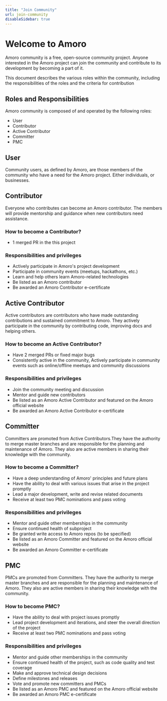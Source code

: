 ```yaml
---
title: "Join Community"
url: join-community
disableSidebar: true
---
```


# Welcome to Amoro
Amoro community is a free, open-source community project. 
Anyone interested in the Amoro project can join the community and contribute to its development by becoming a part of it.

This document describes the various roles within the community, including the responsibilities of the roles and the criteria for contribution

## Roles and Responsibilities
Amoro community is composed of and operated by the following roles:
- User
- Contributor
- Active Contributor
- Committer
- PMC

## User 

Community users, as defined by Amoro, are those members of the community who have a need for the Amoro project. Either individuals, or businesses.

## Contributor 
Everyone who contributes can become an Amoro contributor. The members will provide mentorship and guidance when new contributors need assistance.
### How to become a Contributor?
- 1 merged PR in the this project
### Responsibilities and privileges
- Actively participate in Amoro's  project development
- Participate in community events (meetups, hackathons, etc.)
- Learn and help others learn Amoro-related technologies
- Be listed as an Amoro contributor
- Be awarded an Amoro Contributor e-certificate

## Active Contributor
Active contributors are contributors who have made outstanding contributions and sustained commitment to Amoro. They actively participate in the community by contributing code, improving docs and helping others.
### How to become an Active Contributor?
- Have 2 merged PRs or fixed major bugs
- Consistently active in the community, Actively participate in community events such as online/offline meetups and community discussions
### Responsibilities and privileges
- Join the community meeting and discussion
- Mentor and guide new contributors
- Be listed as an Amoro Active Contributor and featured on the Amoro official website
- Be awarded an Amoro Active Contributor e-certificate

## Committer
Committers are promoted from Active Contributors.They have the authority to merge master branches and are responsible for the planning and maintenance of Amoro. They also are active members in sharing their knowledge with the community.
### How to become a Committer?
- Have a deep understanding of Amoro' principles and future plans
- Have the ability to deal with various issues that arise in the project promptly
- Lead a major development, write and revise related documents
- Receive at least two PMC nominations and pass voting
### Responsibilities and privileges
- Mentor and guide other memberships in the community
- Ensure continued health of subproject
- Be granted write access to Amoro repos (to be specified)
- Be listed as an Amoro Committer and featured on the Amoro official website
- Be awarded an Amoro Committer e-certificate

## PMC
PMCs are promoted from Committers. They have the authority to merge master branches and are responsible for the planning and maintenance of Amoro. They also are active members in sharing their knowledge with the community.

### How to become PMC?
- Have the ability to deal with project issues promptly
- Lead project development and iterations, and steer the overall direction of the project
- Receive at least two PMC nominations and pass voting
### Responsibilities and privileges
- Mentor and guide other memberships in the community
- Ensure continued health of the project, such as code quality and test coverage
- Make and approve technical design decisions
- Define milestones and releases
- Vote and promote new committers and PMCs
- Be listed as an Amoro PMC and featured on the Amoro official website
- Be awarded an Amoro PMC e-certificate